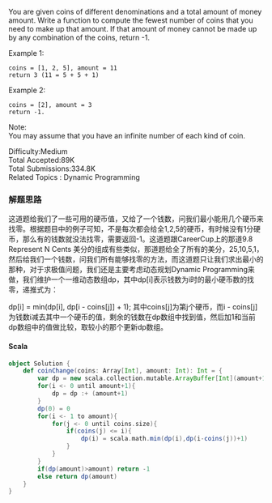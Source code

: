 You are given coins of different denominations and a total amount of money amount. Write a function to compute the fewest number of coins that you need to make up that amount. If that amount of money cannot be made up by any combination of the coins, return -1.

Example 1:  
```
coins = [1, 2, 5], amount = 11
return 3 (11 = 5 + 5 + 1)
```
Example 2: 
```
coins = [2], amount = 3
return -1.
```
Note:  
You may assume that you have an infinite number of each kind of coin.

Difficulty:Medium  
Total Accepted:89K  
Total Submissions:334.8K  
Related Topics : Dynamic Programming

### 解题思路
这道题给我们了一些可用的硬币值，又给了一个钱数，问我们最小能用几个硬币来找零。根据题目中的例子可知，不是每次都会给全1,2,5的硬币，有时候没有1分硬币，那么有的钱数就没法找零，需要返回-1。这道题跟CareerCup上的那道9.8 Represent N Cents 美分的组成有些类似，那道题给全了所有的美分，25,10,5,1，然后给我们一个钱数，问我们所有能够找零的方法，而这道题只让我们求出最小的那种，对于求极值问题，我们还是主要考虑动态规划Dynamic Programming来做，我们维护一个一维动态数组dp，其中dp[i]表示钱数为i时的最小硬币数的找零，递推式为：

dp[i] = min(dp[i], dp[i - coins[j]] + 1);
其中coins[j]为第j个硬币，而i - coins[j]为钱数i减去其中一个硬币的值，剩余的钱数在dp数组中找到值，然后加1和当前dp数组中的值做比较，取较小的那个更新dp数组。
#### Scala
```scala
object Solution {
    def coinChange(coins: Array[Int], amount: Int): Int = {
        var dp = new scala.collection.mutable.ArrayBuffer[Int](amount+1)
        for(i <- 0 until amount+1){
            dp = dp :+ (amount+1)
        }
        dp(0) = 0
        for(i <- 1 to amount){
            for(j <- 0 until coins.size){
                if(coins(j) <= i){
                    dp(i) = scala.math.min(dp(i),dp(i-coins(j))+1)
                }
            }
        }
        if(dp(amount)>amount) return -1
        else return dp(amount)
    }
}
```
